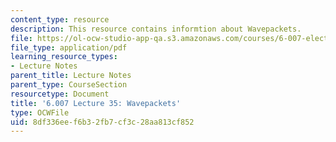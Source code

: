 ```yaml
---
content_type: resource
description: This resource contains informtion about Wavepackets.
file: https://ol-ocw-studio-app-qa.s3.amazonaws.com/courses/6-007-electromagnetic-energy-from-motors-to-lasers-spring-2011/8df336eef6b32fb7cf3c28aa813cf852_MIT6_007S11_lec35.pdf
file_type: application/pdf
learning_resource_types:
- Lecture Notes
parent_title: Lecture Notes
parent_type: CourseSection
resourcetype: Document
title: '6.007 Lecture 35: Wavepackets'
type: OCWFile
uid: 8df336ee-f6b3-2fb7-cf3c-28aa813cf852
---
```


